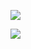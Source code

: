 ![](https://cr-ss-service.azurewebsites.net/api/ScreenShot?widget=summary&username=sergeymitrichev&show-avatar=false)

![](https://cr-skills-chart-widget.azurewebsites.net/api/api?username=sergeymitrichev)



<!--
**sergeymitrichev/sergeymitrichev** is a ✨ _special_ ✨ repository because its `README.md` (this file) appears on your GitHub profile.

Here are some ideas to get you started:

- 🔭 I’m currently working on ...
- 🌱 I’m currently learning ...
- 👯 I’m looking to collaborate on ...
- 🤔 I’m looking for help with ...
- 💬 Ask me about ...
- 📫 How to reach me: ...
- 😄 Pronouns: ...
- ⚡ Fun fact: ...
-->
